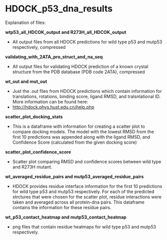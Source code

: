 # HDOCK_p53_dna_results

Explanation of files:

**wtp53_all_HDCOK_output and R273H_all_HDCOK_output**
- All output files from all HDOCK predictions for wild type p53 and mutp53 respectively, compressed

**validating_with_2ATA_pro_struct_and_na_seq**
- All output files for validating HDOCK prediction of a known crystal structure from the PDB database (PDB code 2ATA), compressed

**wt_out and mut_out**
- Just the .out files from HDOCK predictions which contain information for translations, rotations, binding score, ligand RMSD, and tralsnlational ID. More information can be found here:
- http://hdock.phys.hust.edu.cn/help.php

**scatter_plot_docking_stats**
- This is a dataframe with information for creating a scatter plot to compare docking models. The model with the lowest RMSD from the first 10 predictions was appended along with the ligand RMSD, and Confidence Score (calculated from the given docking score)

**scatter_plot_confidence_score** 
-  Scatter plot comparing RMSD and confidence scores between wild type and R273H mutant.
  
**wt_averaged_residue_pairs and mutp53_averaged_residue_pairs**
- HDOCK provides residue interface information for the first 10 predictions for wild type p53 and mutp53 respectively. For each of the predicted strctures that were chosen for the scatter plot, residue interactions were taken and averaged across all protein-dna pairs. This dataframe contains the information for these residue pairs.

**wt_p53_contact_heatmap and mutp53_contact_heatmap** 
- png files that contain residue heatmaps for wild type p53 and mutp53 respectively.
